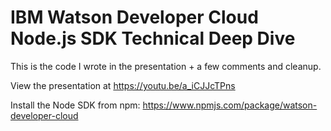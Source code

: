 # IBM Watson Developer Cloud Node.js SDK Technical Deep Dive

This is the code I wrote in the presentation + a few comments and cleanup.

View the presentation at https://youtu.be/a_iCJJcTPns

Install the Node SDK from npm: https://www.npmjs.com/package/watson-developer-cloud
